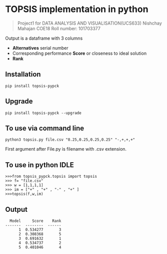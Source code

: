 # TOPSIS implementation in python 

>Project1 for DATA ANALYSIS AND VISUALISATION(UCS633) 
>Nishchay Mahajan COE18
>Roll number: 101703377

Output is a dataframe with 3 columns
 - **Alternatives** serial number
 - Corresponding performance **Score** or closeness to ideal solution
 - **Rank**

## Installation
`pip install topsis-pypck`

## Upgrade
`pip install topsis-pypck --upgrade`

## To use via command line
`python3 topsis.py file.csv "0.25,0.25,0.25,0.25" "-,+,+,+"`

First argument after File.py is filename with .csv extension.

## To use in python IDLE
```
>>>from topsis_pypck.topsis import topsis
>>> f= "file.csv"
>>> w = [1,1,1,1]
>>> im = ["+" , "+" , "-" , "+" ]
>>>topsis(f,w,im)
```

## Output

```
  Model     Score    Rank
-------  --------  ------
      1  0.534277       3
      2  0.308368       5
      3  0.691632       1
      4  0.534737       2
      5  0.401046       4

```



